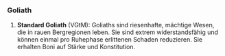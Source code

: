 
### **Goliath**

1. **Standard Goliath** (VGtM): Goliaths sind riesenhafte, mächtige Wesen, die in rauen Bergregionen leben. Sie sind extrem widerstandsfähig und können einmal pro Ruhephase erlittenen Schaden reduzieren. Sie erhalten Boni auf Stärke und Konstitution.